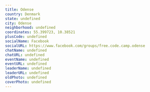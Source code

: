 ```yaml
---
title: Odense
country: Denmark
state: undefined
city: Odense
neighborhood: undefined
coordinates: 55.399723, 10.38521
plusCode: undefined
socialName: Facebook
socialURL: https://www.facebook.com/groups/free.code.camp.odense
chatName: undefined
chatURL: undefined
eventName: undefined
eventURL: undefined
leaderName: undefined
leaderURL: undefined
oldPhoto: undefined
coverPhoto: undefined
---
```


